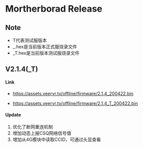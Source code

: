 # Mortherborad Release



## Note

* T代表测试服版本
* _.hex是当前版本正式服烧录文件
* _T.hex是当前版本测试服烧录文件


## V2.1.4(_T)

#### Link

* https://assets.veervr.tv/offline/firmware/2.1.4_200422.bin

* https://assets.veervr.tv/offline/firmware/2.1.4_T_200422.bin

#### Update

1. 优化了断网重连机制
2. 增加动态上报CSQ网络信号值
3. 增加从4G模块中读取CCID，可通过头显查看



